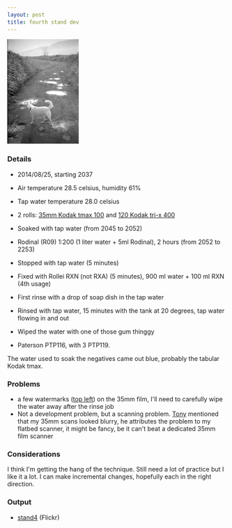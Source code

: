 ```yaml
---
layout: post
title: fourth stand dev
---
```


<a href="https://www.flickr.com/photos/jmettraux/15041723902/"><img
  class="top-left"
  src="/images/stand4_momo.jpg"
/></a>

### Details

* 2014/08/25, starting 2037
* Air temperature 28.5 celsius, humidity 61%
* Tap water temperature 28.0 celsius
* 2 rolls: [35mm Kodak tmax 100](https://www.flickr.com/search/?tags=roll310&sort=date-posted-desc&user_id=48024574%40N00) and [120 Kodak tri-x 400](https://www.flickr.com/search/?tags=roll319&sort=date-posted-desc&user_id=48024574%40N00)
* Soaked with tap water (from 2045 to 2052)
* Rodinal (R09) 1:200 (1 liter water + 5ml Rodinal), 2 hours (from 2052 to 2253)
* Stopped with tap water (5 minutes)
* Fixed with Rollei RXN (not RXA) (5 minutes), 900 ml water + 100 ml RXN (4th usage)
* First rinse with a drop of soap dish in the tap water
* Rinsed with tap water, 15 minutes with the tank at 20 degrees, tap water flowing in and out
* Wiped the water with one of those gum thinggy

* Paterson PTP116, with 3 PTP119.

The water used to soak the negatives came out blue, probably the tabular Kodak tmax.

### Problems

* a few watermarks ([top left](https://www.flickr.com/photos/jmettraux/15019076576/)) on the 35mm film, I'll need to carefully  wipe the water away after the rinse job
* Not a development problem, but a scanning problem. [Tony](http://tg.lambda.io) mentioned that my 35mm scans looked blurry, he attributes the problem to my flatbed scanner, it might be fancy, be it can't beat a dedicated 35mm film scanner

### Considerations

I think I'm getting the hang of the technique. Still need a lot of practice but I like it a lot. I can make incremental changes, hopefully each in the right direction.

### Output

* [stand4](https://www.flickr.com/search/?tags=stand4&sort=date-posted-desc&user_id=48024574%40N00) (Flickr)

